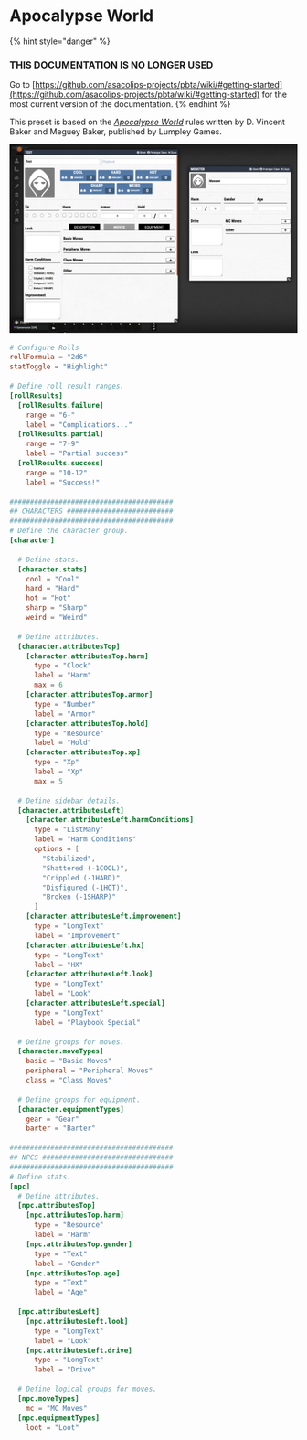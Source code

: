 # Apocalypse World

{% hint style="danger" %}
### THIS DOCUMENTATION IS NO LONGER USED

Go to [https://github.com/asacolips-projects/pbta/wiki/#getting-started](https://github.com/asacolips-projects/pbta/wiki/#getting-started) for the most current version of the documentation.
{% endhint %}

This preset is based on the [_Apocalypse World_](http://apocalypse-world.com/) rules written by D. Vincent Baker and Meguey Baker, published by Lumpley Games.

![](<../.gitbook/assets/image (7).png>)

```toml
# Configure Rolls
rollFormula = "2d6"
statToggle = "Highlight"

# Define roll result ranges.
[rollResults]
  [rollResults.failure]
    range = "6-"
    label = "Complications..."
  [rollResults.partial]
    range = "7-9"
    label = "Partial success"
  [rollResults.success]
    range = "10-12"
    label = "Success!"

########################################
## CHARACTERS ##########################
########################################
# Define the character group.
[character]

  # Define stats.
  [character.stats]
    cool = "Cool"
    hard = "Hard"
    hot = "Hot"
    sharp = "Sharp"
    weird = "Weird"

  # Define attributes.
  [character.attributesTop]
    [character.attributesTop.harm]
      type = "Clock"
      label = "Harm"
      max = 6
    [character.attributesTop.armor]
      type = "Number"
      label = "Armor"
    [character.attributesTop.hold]
      type = "Resource"
      label = "Hold"
    [character.attributesTop.xp]
      type = "Xp"
      label = "Xp"
      max = 5

  # Define sidebar details.
  [character.attributesLeft]
    [character.attributesLeft.harmConditions]
      type = "ListMany"
      label = "Harm Conditions"
      options = [
        "Stabilized",
        "Shattered (-1COOL)",
        "Crippled (-1HARD)",
        "Disfigured (-1HOT)",
        "Broken (-1SHARP)"
      ]
    [character.attributesLeft.improvement]
      type = "LongText"
      label = "Improvement"
    [character.attributesLeft.hx]
      type = "LongText"
      label = "HX"
    [character.attributesLeft.look]
      type = "LongText"
      label = "Look"
    [character.attributesLeft.special]
      type = "LongText"
      label = "Playbook Special"

  # Define groups for moves.
  [character.moveTypes]
    basic = "Basic Moves"
    peripheral = "Peripheral Moves"
    class = "Class Moves"

  # Define groups for equipment.
  [character.equipmentTypes]
    gear = "Gear"
    barter = "Barter"

########################################
## NPCS ################################
########################################
# Define stats.
[npc]
  # Define attributes.
  [npc.attributesTop]
    [npc.attributesTop.harm]
      type = "Resource"
      label = "Harm"
    [npc.attributesTop.gender]
      type = "Text"
      label = "Gender"
    [npc.attributesTop.age]
      type = "Text"
      label = "Age"
      
  [npc.attributesLeft]
    [npc.attributesLeft.look]
      type = "LongText"
      label = "Look"
    [npc.attributesLeft.drive]
      type = "LongText"
      label = "Drive"

  # Define logical groups for moves.
  [npc.moveTypes]
    mc = "MC Moves"
  [npc.equipmentTypes]
    loot = "Loot"
```
